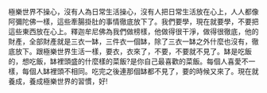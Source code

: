 極樂世界不操心，沒有人為日常生活操心，沒有人把日常生活放在心上，人人都像阿彌陀佛一樣，這些牽腸掛肚的事情徹底放下了。我們要學，現在就要學，不要把這些東西放在心上。釋迦牟尼佛為我們做榜樣，他做得很干淨，做得很徹底，他的財產，全部財產就是三衣一缽，三件衣一個缽，除了三衣一缽之外什麼也沒有，徹底放下。跟極樂世界生活一樣，要衣，衣來了，不要，不要就不見了。缽是吃飯的，想吃飯，缽裡頭盛的什麼樣的菜飯?是你自己最喜歡的菜飯。每個人喜愛不一樣，每個人缽裡頭不相同。吃完之後連那個缽都不見了，要的時候又來了。現在就養成，養成極樂世界的習慣，好!
